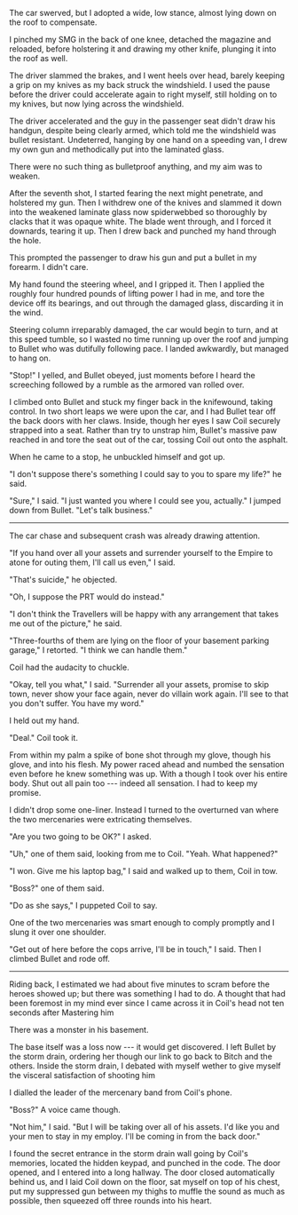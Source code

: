 The car swerved, but I adopted a wide, low stance, almost lying down on the roof to compensate.

I pinched my SMG in the back of one knee, detached the magazine and reloaded, before holstering it
and drawing my other knife, plunging it into the roof as well.

The driver slammed the brakes, and I went heels over head, barely keeping a grip on my knives as my back
struck the windshield. I used the pause before the driver could accelerate again to right myself, still
holding on to my knives, but now lying across the windshield.

The driver accelerated and the guy in the passenger
seat didn't draw his handgun, despite being clearly armed, which told me the
windshield was bullet resistant. Undeterred, hanging by one hand on a speeding van, I drew my own gun
and methodically put into the laminated glass.

There were no such thing as bulletproof anything, and my aim was to weaken.

After the seventh shot, I started fearing the next might penetrate, and holstered my gun. Then I
withdrew one of the knives and slammed it down into the weakened laminate glass now spiderwebbed so
thoroughly by clacks that it was opaque white. The blade went through, and I forced it downards,
tearing it up. Then I drew back and punched my hand through the hole.

This prompted the passenger to draw his gun and put a bullet in my forearm. I didn't care.

My hand found the steering wheel, and I gripped it. Then I applied the roughly four hundred pounds
of lifting power I had in me, and tore the device off its bearings, and out through the damaged glass,
discarding it in the wind.

Steering column irreparably damaged, the car would begin to turn, and at this speed tumble, so
I wasted no time running up over the roof and jumping to Bullet who was dutifully following pace.
I landed awkwardly, but managed to hang on.

"Stop!" I yelled, and Bullet obeyed, just moments before I heard the screeching followed by a rumble
as the armored van rolled over.

I climbed onto Bullet and stuck my finger back in the knifewound, taking control. In two short leaps
we were upon the car, and I had Bullet tear off the back doors with her claws. Inside, though her
eyes I saw Coil securely strapped into a seat. Rather than try to unstrap him, Bullet's massive
paw reached in and tore the seat out of the car, tossing Coil out onto the asphalt.

When he came to a stop, he unbuckled himself and got up.

"I don't suppose there's something I could say to you to spare my life?" he said.

"Sure," I said. "I just wanted you where I could see you, actually." I jumped down from
Bullet. "Let's talk business."

----

The car chase and subsequent crash was already drawing attention.

"If you hand over all your assets and surrender yourself to the Empire to atone for outing
them, I'll call us even," I said.

"That's suicide," he objected.

"Oh, I suppose the PRT would do instead."

"I don't think the Travellers will be happy with any arrangement that takes me out of the picture,"
he said.

"Three-fourths of them are lying on the floor of your basement parking garage," I retorted. "I think
we can handle them."

Coil had the audacity to chuckle.

"Okay, tell you what," I said. "Surrender all your assets, promise to skip town, never show your face again, never
do villain work again. I'll see to that you don't suffer. You have my word."

I held out my hand.

"Deal." Coil took it.

From within my palm a spike of bone shot through my glove, though his glove, and into his flesh. My power
raced ahead and numbed the sensation even before he knew something was up. With a though I took over his entire
body. Shut out all pain too --- indeed all sensation. I had to keep my promise.

I didn't drop some one-liner. Instead I turned to the overturned van where the two mercenaries were
extricating themselves.

"Are you two going to be OK?" I asked.

"Uh," one of them said, looking from me to Coil. "Yeah. What happened?"

"I won. Give me his laptop bag," I said and walked up to them, Coil in tow.

"Boss?" one of them said.

"Do as she says," I puppeted Coil to say.

One of the two mercenaries was smart enough to comply promptly and I slung it over
one shoulder.

"Get out of here before the cops arrive, I'll be in touch," I said. Then I climbed Bullet and rode off.

----

Riding back, I estimated we had about five minutes to scram before the heroes
showed up; but there was something I had to do. A thought that had been foremost in my mind ever since
I came across it in Coil's head not ten seconds after Mastering him

There was a monster in his basement.

The base itself was a loss now --- it would get discovered. I left Bullet by the storm drain, ordering
her though our link to go back to Bitch and the others. Inside the storm drain, I debated with myself wether
to give myself the visceral satisfaction of shooting him

I dialled the leader of the mercenary band from Coil's phone.

"Boss?" A voice came though.

"Not him," I said. "But I will be taking over all of his assets. I'd like you and
your men to stay in my employ. I'll be coming in from the back door."

I found the secret entrance in the storm drain wall going by Coil's memories, located the hidden keypad,
and punched in the code. The door opened, and I entered into a long hallway. The door closed automatically
behind us, and I laid Coil down on the floor, sat myself on top of his chest, put my suppressed gun between
my thighs to muffle the sound as much as possible, then squeezed off three rounds into his heart.
